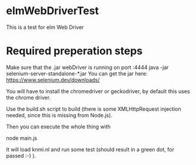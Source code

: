 # elmWebDriverTest

This is a test for elm Web Driver

# Required preperation steps

Make sure that the .jar webDriver is running on port :4444
java -jar selenium-server-standalone-*.jar
You can get the jar here: <https://www.selenium.dev/downloads/>

You will have to install the chromedriver or geckodriver, by default this uses the chrome driver.

Use the build.sh script to build (there is some XMLHttpRequest injection needed, since this is missing from Node.js).

Then you can execute the whole thing with

node main.js

It will load knmi.nl and run some test (should result in a green dot, for passed :-) ).

